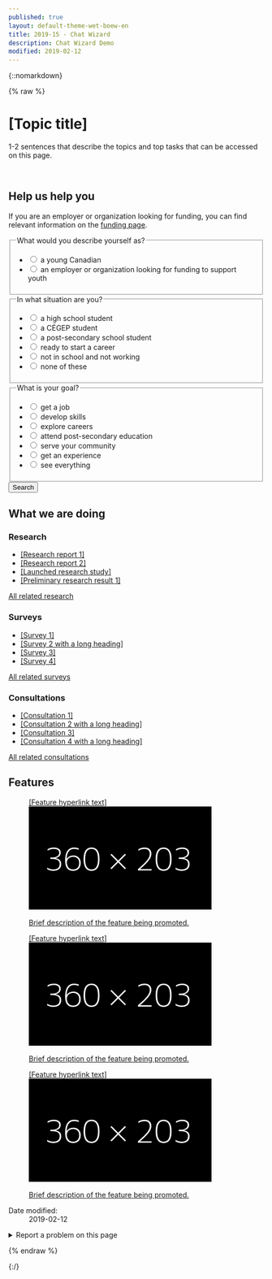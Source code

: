 ```yaml
---
published: true
layout: default-theme-wet-boew-en
title: 2019-15 - Chat Wizard
description: Chat Wizard Demo
modified: 2019-02-12
---
```


{::nomarkdown}

{% raw %}

<!-- Chat wizard -->
<style>
@keyframes slideInFromRight {
	0% {
		-ms-transform: scale(0, 1);
		-webkit-transform: scale(0, 1);
		transform: scale(0, 1);
	}
	95% {
		-ms-transform: scale(0, 1);
		-webkit-transform: scale(0, 1);
		transform: scale(0, 1);
	}
	100% {
		-ms-transform: scale(1, 1);
		-webkit-transform: scale(1, 1);
		transform: scale(1, 1);
	}
}
@-webkit-keyframes grow {
	0% {
		-ms-transform: scale(1, 1);
		-webkit-transform: scale(1, 1);
		transform: scale(1, 1);
	}
	15% {
		-ms-transform: scale(1.15, 1.15);
		-webkit-transform: scale(1.15, 1.15);
		transform: scale(1.15, 1.15);
	}
	30% {
		-ms-transform: scale(1, 1);
		-webkit-transform: scale(1, 1);
		transform: scale(1, 1);
	}
	65% {
		-ms-transform: scale(1.3, 1.3);
		-webkit-transform: scale(1.3, 1.3);
		transform: scale(1.3, 1.3);
	}
	100% {
		-ms-transform: scale(1, 1);
		-webkit-transform: scale(1, 1);
		transform: scale(1, 1);
	}
}
@keyframes pulseIn {
	0% {
		-ms-transform: scale(1, 1);
		-webkit-transform: scale(1, 1);
		transform: scale(1, 1);
	}
	15% {
		-ms-transform: scale(1.15, 1.15);
		-webkit-transform: scale(1.15, 1.15);
		transform: scale(1.15, 1.15);
	}
	30% {
		-ms-transform: scale(1, 1);
		-webkit-transform: scale(1, 1);
		transform: scale(1, 1);
	}
	65% {
		-ms-transform: scale(1.3, 1.3);
		-webkit-transform: scale(1.3, 1.3);
		transform: scale(1.3, 1.3);
	}
	100% {
		-ms-transform: scale(1, 1);
		-webkit-transform: scale(1, 1);
		transform: scale(1, 1);
	}
}
.chtwzrd-trans-left {
	will-change:  scroll-position;
	animation: 5s ease-out 0s 1 slideInFromRight;
	transform-origin: 100% 50%;
}
.chtwzrd-trans-pulse {
	will-change: transform;
	animation: 0.5s linear 3.5s 1 pulseIn, 0.5s linear 15s 1 pulseIn, 0.5s linear 30s 1 pulseIn;
}
.chtwzrd-bubble-wrap {
	width: 60px;
	height: 60px;
	position: fixed;
	bottom: 30px;
	right: 30px;
	z-index: 1049;
}
.chtwzrd-bubble-wrap p {
	position: relative;
	top: 5px;
	right: 190px;
	width: 220px;
	font-size: 13px;
	background: #335075;
	color: #fff;
	padding: 5px 45px 5px 30px;
	line-height: 18px;
	height: 50px;
	border-top-left-radius: 25px;
	border-bottom-left-radius: 25px;
}
.chtwzrd-bubble-wrap p .chtwzrd-notif-close {
	position: absolute;
	top: 0;
	left: -5px;
	width: 20px;
	height: 20px;
	font-size: 16px;
	line-height: 18px;
	background: #333;
	color: #fff;
	border-radius: 50%;
	text-align: center;
	text-decoration: none;
}
.chtwzrd-bubble {
	width: 100%;
	height: 100%;
	position: absolute;
	bottom: 0;
	right: 0;
	background: #fff url('2019-assets/bot-default-avatar.png') center no-repeat;
	border-radius: 50%;
	box-shadow: 0 2px 4px rgba(0, 0, 0, 0.45);
	text-indent: -9999px;
	overflow: hidden;
	white-space: nowrap;
}
.chtwzrd-container {
	display: none;
	position: fixed;
	bottom: 20px;
	right: 20px;
	z-index: 1050;
	background-color: #fff;
	width: 25%;
	overflow: hidden;
	font-size: 0.9em;
}
@media screen and (max-width: 1199px) {
	.chtwzrd-container {
		width: 35%;
	}
}
@media screen and (max-width: 992px) {
	.chtwzrd-container {
		width: 45%;
	}
}
@media screen and (max-width: 768px) {
	.chtwzrd-bubble-wrap {
		bottom: 20px;
		right: 20px;
	}
	.chtwzrd-container {
		width: 100%;
		height: 100%;
		padding: 0;
		margin: 0;
		bottom: 0;
		right: 0;
	}
	.chtwzrd-conversation {
		max-height: 350px;
	}
	.chtwzrd-noscroll {
		overflow: hidden !important;
	}
	.chtwzrd-bubble-wrap p .chtwzrd-notif-close {
		width: 25px;
		height: 25px;
		font-size: 1.5em;
		line-height: 25px;
	}
}
.chtwzrd-min {
	overflow: visible;
	color: #fff;
	background: transparent;
	border: 0;
	-webkit-appearance: none;
	font-weight: 700;
	width: 44px;
	height: 44px;
	line-height: 50px;
	text-decoration: none;
	opacity: 0.65;
	filter: alpha(opacity=65);
	position: absolute;
	right: 0;
	top: 0;
	padding: 0;
	margin: 0;
	font-size: 1.1em;
}
.chtwzrd-min:focus {
	outline: 1px dotted #fff;
	outline-offset: -2px;
	opacity: 1;
}
.chtwzrd-conversation {
	overflow-y: auto;
	overflow-x: hidden;
	max-height: 500px;
	min-height: 200px;
}
.chtwzrd-history {
	padding-top: 15px;
}
.chtwzrd-history::before {
	content: "";
	width: 100%;
	height: 40px;
	pointer-events: none;
	background: linear-gradient(to bottom,#fff 20%, rgba(255,255,255,0) 100%);
	position: absolute;
	top: 0;
	left: 0;
	z-index: 1051;
}
.chtwzrd-inputs fieldset:first-child {
	border-top: 1px solid #e5e5e5;
}
.chtwzrd-inputs ul:last-child {
	margin-bottom: 0;
}
.chtwzrd-container h4, .chtwzrd-container legend, .chtwzrd-container h4 .chtwzrd-question a {
	font-size: 1em;
}
.chtwzrd-question, .chtwzrd-message, .chtwzrd-container label {
	padding: 8px 12px;
	border-radius: 15px;
	color: #5a5a5a;
	width: auto;
	font-weight: normal;
}
.chtwzrd-question {
	background-color: #efefef;
	min-width: 60px;
	position: relative;
}
.chtwzrd-message, .chtwzrd-container label {
	background-color: #ddd;
}
.chtwzrd-message {
	margin-right: 15px;
}
.chtwzrd-container label {
	border: 1px solid #aaa;
	font-weight: bold;
}
.chtwzrd-avatar, .chtwzrd-question {
	display: table-cell;
	vertical-align: middle;
}
.chtwzrd-validate {
	display: none;
	height: 25px;
	font-size: 1em;
	background: #fcc;
	line-height: 25px;
	text-indent: 10px;
}
.chtwzrd-validate p {
	margin: 0;
}
.chtwzrd-avatar {
	width: 30px;
	height: 30px;
	background-color: #fff;
	background-image: url('2019-assets/bot-default-avatar.png');
	background-size: 25px;
	background-repeat: no-repeat;
	background-position: center;
}
.chtwzrd-basic-link {
	min-height: inherit;
}
@-webkit-keyframes grow {
	to {
		-webkit-transform: translateX(-50%) scale(0);
		transform: translateX(-50%) scale(0);
	}
}
@keyframes grow {
	to {
		-webkit-transform: translateX(-50%) scale(0);
		transform: translateX(-50%) scale(0);
	}
}
.chtwzrd-loader {
	width: 26px;
	height: 6px;
	position: absolute;
	top: 50%;
	left: 30px;
	-webkit-transform: translateX(-50%) translateY(-50%);
	transform: translateX(-50%) translateY(-50%);
}
.chtwzrd-loader-dot {
	will-change: transform;
	height: 6px;
	width: 6px;
	border-radius: 50%;
	background-color: #444;
	position: absolute;
	-webkit-animation: grow 0.5s ease-in-out infinite alternate;
	animation: grow 0.5s ease-in-out infinite alternate;
}
.chtwzrd-loader-dot.dot1 {
	left: 0;
	-webkit-transform-origin: 100% 50%;
	transform-origin: 100% 50%;
}
.chtwzrd-loader-dot.dot2 {
	left: 50%;
	-webkit-transform: translateX(-50%) scale(1);
	transform: translateX(-50%) scale(1);
	-webkit-animation-delay: 0.1s;
	animation-delay: 0.1s;
}
.chtwzrd-loader-dot.dot3 {
	right: 0;
	-webkit-animation-delay: 0.2s;
	animation-delay: 0.2s;
}
.chtbt-mrgn {
	margin-top: 80px;
}
</style>

<div class="row profile">
	<div class="col-md-6">
		<h1 property="name" id="wb-cont">[Topic title]</h1>
		<p>1-2 sentences that describe the topics and top tasks that can be accessed on this page.</p>
	</div>
	<div class="col-md-6 mrgn-tp-sm hidden-sm hidden-xs">
		<img src="./img/520x200.png" alt="" class="pull-right img-responsive thumbnail"/>
	</div>
</div>
<div class="row">
	<section class="col-md-8 pull-left">
		<div class="container wb-chtwzrd chtwzrd-basic">
			<div class="row">
				<section class="col-md-12">
					<h2>Help us help you</h2>
					<form class="mrgn-bttm-xl" data-wb-chtwzrd='{"action":"search", "send":"Show results", "first":"q1", "starttext":"Hi! I can help direct you to programs and services you might be interested in. Let&apos;s begin...", "endtext":"Thank you. I have built a page with results you may find resourceful."}' action="page1.html">
						<p data-wb-chtwzrd-intro='First, if you are an employer or organization looking for funding, you can find relevant information on the <a href="pagex.html">funding page</a>'>If you are an employer or organization looking for funding, you can find relevant information on the <a href="pagex.html">funding page</a>.</p>
						<fieldset>
							<legend data-wb-chtwzrd-q='{"labelwizard":"Are you:", "queryName":"describe", "input":"radio"}'>What would you describe yourself as?</legend>
							<ul class="list-unstyled mrgn-tp-md">
								<li>
									<label data-wb-chtwzrd-a='{"next":"q2", "url":"page1.html"}'>
										<input type="radio" value="young-canadian" name="q1" />
										<span>a young Canadian</span>
									</label>
								</li>
								<li>
									<label data-wb-chtwzrd-a='{"next":"none", "url":"page2.html"}'>
										<input type="radio" value="employer-organization-funding-support-youth" name="q1" />
										<span>an employer or organization looking for funding to support youth</span>
									</label>
								</li>
							</ul>
						</fieldset>
						<fieldset>
							<legend data-wb-chtwzrd-q='{"labelwizard":"Great! And are you:", "queryName":"situation", "input":"radio"}'>In what situation are you?</legend>
							<ul class="list-unstyled mrgn-tp-md">
								<li>
									<label data-wb-chtwzrd-a='{"next":"q3","url":"page1.html"}'>
										<input type="radio" value="high-school" name="q2" />
										<span>a high school student</span>
									</label>
								</li>
								<li>
									<label data-wb-chtwzrd-a='{"next":"q3","url":"page1.html"}'>
										<input type="radio" value="cegep-student" name="q2" />
										<span>a CÉGEP student</span>
									</label>
								</li>
								<li>
									<label data-wb-chtwzrd-a='{"next":"q3","url":"page1.html"}'>
										<input type="radio" value="post-secondary" name="q2" />
										<span>a post-secondary school student</span>
									</label>
								</li>
								<li>
									<label data-wb-chtwzrd-a='{"next":"q3","url":"page1.html"}'>
										<input type="radio" value="ready-start-career" name="q2" />
										<span>ready to start a career</span>
									</label>
								</li>
								<li>
									<label data-wb-chtwzrd-a='{"next":"q3","url":"page1.html"}'>
										<input type="radio" value="not-school-not-working" name="q2" />
										<span>not in school and not working</span>
									</label>
								</li>
								<li>
									<label data-wb-chtwzrd-a='{"next":"q3","url":"page1.html"}'>
										<input type="radio" value="none" name="q2" />
										<span>none of these</span>
									</label>
								</li>
							</ul>
						</fieldset>
						<fieldset>
							<legend data-wb-chtwzrd-q='{"labelwizard":"Awesome! And would you like to:", "queryName":"goal", "input":"radio"}'>What is your goal?</legend>
							<ul class="list-unstyled mrgn-tp-md">
								<li>
									<label data-wb-chtwzrd-a='{"next":"none", "url":"page3.html"}'>
										<input type="radio" value="get-job" name="q3" />
										<span>get a job</span>
									</label>
								</li>
								<li>
									<label data-wb-chtwzrd-a='{"next":"none", "url":"page4.html"}'>
										<input type="radio" value="develop-skills" name="q3" />
										<span>develop skills</span>
									</label>
								</li>
								<li>
									<label data-wb-chtwzrd-a='{"next":"none", "url":"page5.html"}'>
										<input type="radio" value="explore-careers" name="q3" />
										<span>explore careers</span>
									</label>
								</li>
								<li>
									<label data-wb-chtwzrd-a='{"next":"none", "url":"page6.html"}'>
										<input type="radio" value="post-secondary-education" name="q3" />
										<span>attend post-secondary education</span>
									</label>
								</li>
								<li>
									<label data-wb-chtwzrd-a='{"next":"none", "url":"page7.html"}'>
										<input type="radio" value="serve-community" name="q3" />
										<span>serve your community</span>
									</label>
								</li>
								<li>
									<label data-wb-chtwzrd-a='{"next":"none", "url":"page8.html"}'>
										<input type="radio" value="get-experience" name="q3" />
										<span>get an experience</span>
									</label>
								</li>
								<li>
									<label data-wb-chtwzrd-a='{"next":"none", "url":"page1.html"}'>
										<input type="radio" value="everything" name="q3" />
										<span>see everything</span>
									</label>
								</li>
							</ul>
						</fieldset>
						<button type="submit" class="btn btn-sm btn-primary">Search</button>
					</form>
				</section>
			</div>
		</div>
	</section>
</div>
<section class="whtwedo">
	<h2>What we are doing</h2>
	<div class="row wb-eqht">
		<section class="col-lg-4 col-md-6">
			<h3>Research</h3>
			<ul>
				<li><a href="#">[Research report 1]</a></li>
				<li><a href="#">[Research report 2]</a></li>
				<li><a href="#">[Launched research study]</a></li>
				<li><a href="#">[Preliminary research result 1]</a></li>
			</ul>
			<p><a href="#">All related research</a></p>
		</section>
		<section class="col-lg-4 col-md-6">
			<h3>Surveys</h3>
			<ul>
					<li><a href="#">[Survey 1]</a></li>
				<li><a href="#">[Survey 2 with a long heading]</a></li>
				<li><a href="#">[Survey 3]</a></li>
				<li><a href="#">[Survey 4]</a></li>
			</ul>
			<p><a href="#">All related surveys</a></p>
		</section>
		<section class="col-lg-4 col-md-6">
			<h3>Consultations</h3>
			<ul>
				<li><a href="#">[Consultation 1]</a></li>
				<li><a href="#">[Consultation 2 with a long heading]</a></li>
				<li><a href="#">[Consultation 3]</a></li>
				<li><a href="#">[Consultation 4 with a long heading]</a></li>
			</ul>
			<p><a href="#">All related consultations</a></p>
		</section>
	</div>
</section>
<section class="gc-prtts">
	<h2>Features</h2>
	<div class="row">
		<div class="col-lg-4 col-md-6 mrgn-bttm-md">
			<a href="#">
				<figure>
					<figcaption>[Feature hyperlink text]</figcaption>
					<img src="2019-assets/360x203.png" alt="" class="img-responsive thumbnail mrgn-bttm-sm"/>
					<p>Brief description of the feature being promoted.</p>
				</figure>
			</a>
		</div>
		<div class="col-lg-4 col-md-6 mrgn-bttm-md">
			<a href="#">
				<figure>
					<figcaption>[Feature hyperlink text]</figcaption>
					<img src="2019-assets/360x203.png" alt="" class="img-responsive thumbnail mrgn-bttm-sm"/>
					<p>Brief description of the feature being promoted.</p>
				</figure>
			</a>
		</div>
		<div class="col-lg-4 col-md-6 mrgn-bttm-md">
			<a href="#">
				<figure>
					<figcaption>[Feature hyperlink text]</figcaption>
					<img src="2019-assets/360x203.png" alt="" class="img-responsive thumbnail mrgn-bttm-sm"/>
					<p>Brief description of the feature being promoted.</p>
				</figure>
			</a>
		</div>
	</div>
</section>
<div class="pagedetails">
	<dl id="wb-dtmd">
		<dt>Date modified:&#32;</dt>
		<dd><time property="dateModified">2019-02-12</time></dd>
	</dl>
	<div class="row">
		<div class="col-sm-6 col-md-5 col-lg-4">
			<details class="brdr-0">
				<summary class="btn btn-default text-center">Report a problem on this page</summary>
				<div class="well row">
					<div class="gc-rprt-prblm">
						<div class="gc-rprt-prblm-frm gc-rprt-prblm-tggl">
							<form action="#">
								<fieldset>
									<legend><span class="field-name">Please select all that apply: </span></legend>
										<div class="checkbox">
											<label for="problem1"><input type="checkbox" data-reveal="#broken" name="problem" value="Something is broken" id="problem1" />Something is broken</label>
										</div>
								</fieldset>
								<button type="submit" class="btn btn-primary wb-toggle" data-toggle='{"stateOff": "hide", "stateOn": "show", "selector": ".gc-rprt-prblm-tggl"}'>Submit</button>
							</form>
						</div>
						<div class="gc-rprt-prblm-thnk gc-rprt-prblm-tggl hide">
							<h3>Thank you for your help!</h3>
							<p>You will not receive a reply. For enquiries, please <a href="https://www.canada.ca/en/contact.html">contact us</a>.</p>
						</div>
					</div>
				</div>
			</details>
		</div>
		<div class="wb-share col-sm-4 col-md-3 col-sm-offset-2 col-md-offset-4 col-lg-offset-5" data-wb-share='{"lnkClass": "btn btn-default btn-block"}'></div>
	</div>
</div>

<script src="https://ajax.googleapis.com/ajax/libs/jquery/2.1.4/jquery.js"></script>
<!-- Chat wizard -->
<script src="2019-assets/botapi.js"></script>
<script type="text/javascript">
// Create the data that is sent as an output + check if user has answered
var dataoutput = [], 
	datainput = {},
	hasAnswered = true, 
	redirurl = "", 
	first = "", 
	intro = "", 
	current = "";

// If chat wizard initiator is found, then initiate
// input possibilities are: JSON and Form
var initiatechtwzrd = function($selector, input) {		
	// initiate depending on the input type
	if(input == 'form') {
		datainput = translateToObject($selector);
	} else {
		// Stringify the JavaScipt Object Array
		datainput = botapi();
		var datajson = JSON.stringify(datainput);
		datainput = JSON.parse(datajson);
	}

	// Set answer to true for the messages before the first question
	hasAnswered = true, 
	first = datainput.header.first,
	intro = (datainput.header.introtext ? datainput.header.introtext : ""),
	current = datainput.questions[datainput.header.first];
	
	// Build chat wizard
	buildchtwzrd($selector);

	// All the commonly used elements
	var $basic = $(".chtwzrd-basic"), 
		$bubble = $(".chtwzrd-bubble-wrap"), 
		$container = $(".chtwzrd-container"), 
		$form = $(".chtwzrd-body"),
		$minimize = $(".chtwzrd-min"),
		$basiclink = $(".chtwzrd-basic-link"),
		$focusedBeforechtwzrd = "";

	// Hide basic form on load, show chat bubble instead
	$basic.hide();
	$bubble.fadeIn('slow');

	// Add link to chat from the basic form and add some white space over the footer for the bubble to sit
	$basic.find("input[type=submit], button[type=submit]").before('<button type="submit" class="btn btn-sm btn-default chtwzrd-link mrgn-rght-sm">Switch to help wizard</button>');
	$("footer#wb-info").addClass("chtbt-mrgn");

	if($('footer#wb-info').length) {
		// Correct bubble positionning on load if necessary
		$(document).ready(function(event) {
			stickyUntilFooter($bubble);
		});

		// Correct bubble positionning on resize
		$(window).on("resize", function(e) {
			stickyUntilFooter($bubble);
		});

		// Monitor Y position for the bubble
		$(window).on("scroll", function(e) {
			stickyUntilFooter($bubble);
		});
	}

	// Keep the bubble sticky while scrolling Y until user reaches the footer
	var stickyUntilFooter = function($selector) {
		// Equals to bubble default bottom value in CSS
		var bottomY = 30;

		if ($(window).scrollTop() >= $(document).outerHeight() - $(window).outerHeight() - $('footer#wb-info').outerHeight()) {
			$selector.css({	
				bottom: ($('footer#wb-info').outerHeight() - ($(document).outerHeight() - $(window).outerHeight() - $(window).scrollTop()) + bottomY)
			});
		} else {
			$selector.css({	
				bottom: bottomY
			});
		}
	}

	// Close notification aside bubble
	$(".chtwzrd-notif-close").on("click", function (event) {
		event.preventDefault();
		$(this).parent().hide();
		$bubble.focus();
	});

	// Show basic form and hide chat wizard
	$basiclink.on("click", function(event) {
		event.preventDefault();
		$container.stop().hide();

		$basic.stop().show();
		$basic.find("input:first").focus();
		$("body").removeClass("chtwzrd-noscroll");
	});

	// Show chat wizard and hide basic form
	$(".chtwzrd-link").on("click", function(event) {
		event.preventDefault();
		$basic.stop().hide();

		$focusedBeforechtwzrd = $(':focus');

		$bubble.find(".chtwzrd-bubble").removeClass("chtwzrd-trans-pulse");
		$bubble.find("p").hide().removeClass("chtwzrd-trans-left");

		$container.stop().show();
		$bubble.stop().hide();
		$(".chtwzrd-conversation").scrollTop($('.chtwzrd-history')[0].scrollHeight);
		$("body").addClass("chtwzrd-noscroll");

		var $firstTabStop = $minimize,
			$lastTabStop = $basiclink;

		// Listen for and trap the keyboard
		$container.on('keydown', function(event) {
			// Check for TAB key press, cycle through
			if(event.keyCode === 9) {
				if(event.shiftKey) {
					if($firstTabStop.is(':focus')) {
						event.preventDefault();
						$lastTabStop.focus();
					}
				} else {
					if($lastTabStop.is(':focus')) {
						event.preventDefault();
						$firstTabStop.focus();
					}
				}
			}
			// ESCAPE, close
			if (event.keyCode === 27) {
				$(".chtwzrd-min").click();
			}
		});

		$firstTabStop.focus();

		if(hasAnswered) {
			appendInteraction($form);
		}
	});

	// On button pressed: append answer, and on submit: redirect
	$(".chtwzrd-send").on("click", function(event) {
		if($(this).attr('type') != "submit") {
			event.preventDefault();
			var $choiceselected = $form.find("input:checked");
			if(!$choiceselected.length) {
				$choiceselected = $form.find('input:first');
				$choiceselected.attr('checked', true);
			}
			appendReply($form, $choiceselected);
		}
	});

	// Minimize chat wizard
	$minimize.on("click", function(event) {
		event.preventDefault();
		$container.stop().hide();
		$bubble.stop().show();
		$("body").removeClass("chtwzrd-noscroll");

		// Set focus back to element that had it before the modal was opened
		$focusedBeforechtwzrd.focus();
	});
}

// Builds the chat wizard skeleton
var buildchtwzrd = function($selector) {
	var title = 'I can help you find the information you need';

	$selector.after('<div class="chtwzrd-bubble-wrap"><p class="chtwzrd-trans-left">' + title + ' <a href="#" class="chtwzrd-notif-close" title="Close chat notification" role="button">×</a></p><a href="#chtwzrd-container" aria-controls="chtwzrd-container" class="chtwzrd-link chtwzrd-bubble chtwzrd-trans-pulse" role="button">Open chat wizard</a></div>');
	$selector.next('.chtwzrd-bubble-wrap').after('<aside class="modal-content overlay-def chtwzrd-container" aria-live="assertive"></a>');

	$container = $(".chtwzrd-container");
	$container.append('<header class="modal-header chtwzrd-header"><h2 class="modal-title chtwzrd-title">' + title + '</h2><button type="button" class="chtwzrd-min" title="Minimize chat wizard"><span class="glyphicon glyphicon-chevron-down"></span></button></header>');
	$container.append('<form class="modal-body chtwzrd-body" method="GET"></form>');

	$form = $(".chtwzrd-body");
	$form.append('<div class="chtwzrd-conversation mrgn-bttm-md"><section class="chtwzrd-history"><h3 class="wb-inv">Conversation history</h3></section><section class="chtwzrd-reply"><h3 class="wb-inv">Reply</h3><div class="chtwzrd-inputs"></div><div class="chtwzrd-validate"><p>Please select an option to continue.</p></div></section></div>');
	$form.append('<section class="chtwzrd-controls"><h3 class="wb-inv">Controls</h3><div class="row"><div class="col-xs-12"><button class="btn btn-primary btn-block chtwzrd-send" type="button">Send<span class="wb-inv"> reply and next</span></button></div></div><div class="row"><div class="col-xs-12 text-center mrgn-tp-sm"><a href="#chtwzrd-basic" class="btn btn-sm btn-link chtwzrd-basic-link" role="button">Switch to basic form</a></div></div></section>');

	$(".chtwzrd-conversation").scrollTop($('.chtwzrd-history')[0].scrollHeight);
}

// Adds new question from bot and add inputs accordingly
var appendInteraction = function($selector) {
	var $dropspot = $selector.find(".chtwzrd-history"),
		$inputsSpot = $selector.find(".chtwzrd-inputs"),
		$chtwzrdConvo = $(".chtwzrd-conversation"),
		questionnaire = datainput.header,
		$btnnext = $selector.find(".chtwzrd-send"),
		markup = (first != "" || intro != "" ? "p" : "h4");

	hasAnswered = false;
	$btnnext.prop('disabled', true);
	$inputsSpot.html('');

	// Faking delay and type time
	waitingBot($dropspot, markup);

	setTimeout(function () {
		// Show greetings on first occurence
		if(first != "") {
			$dropspot.find(".chtwzrd-question").last().html(questionnaire.starttext);
			first = "";
			appendInteraction($selector, false);
		} 
		// If intro is provided, show it before the first question
		else if(intro != "") {
			$dropspot.find(".chtwzrd-question").last().html(questionnaire.introtextwizard);
			intro = "";
			appendInteraction($selector);
		}
		// If it is the last question, then change the button to submit the form
		else if(current == "last") {
			var paramStr = "", 
				btnclasses = $btnnext.attr('class'); // For demo purposes

			for(var i=0; i<dataoutput.length; i++) {
				paramStr += dataoutput[i].qId + "=" + dataoutput[i].answer + '&';
			}
			paramStr = paramStr.slice(0, -1);
			$dropspot.find(".chtwzrd-question").last().html(questionnaire.endtext);
			//$btnnext.attr("type", "submit").prop('disabled', false).html(questionnaire.send + ' <span class="glyphicon glyphicon-chevron-right small"></span>');
			redirurl = "2019-15-exploration-chat-pattern-prototype-results.html";		// For demo purposes
			$btnnext.replaceWith('<a class="' + btnclasses + '" href="' + redirurl + '?' + paramStr + '">' + questionnaire.send + ' <span class="glyphicon glyphicon-chevron-right small"></span></a>');		// For demo purposes
			$selector.attr('action', redirurl + '?' + paramStr);
		} 
		// On every other occurences, append the question and its possible answers
		else {
			$dropspot.find(".chtwzrd-question").last().html(current.labelwizard);
			setTimeout(function () {
				$inputsSpot.append('<fieldset><legend class="wb-inv">' + current.labelwizard + '</legend><div class="row"><div class="col-xs-12"><ul class="list-inline mrgn-tp-sm chtwzrd-choices"></ul></div></div></fieldset>');
				for(var i=0; i<current.choices.length; i++) {
					iQuestion = current.choices[i];	
					$inputsSpot.find(".chtwzrd-choices").append('<li><label><input type="' + current.input + '" value="' + iQuestion.queryParam + '" name="' + current.queryName + '" data-chtwzrd-next="' + iQuestion.next + '"' + (typeof iQuestion.url === "undefined" ? '' : 'data-chtwzrd-url="' + iQuestion.url + '"') + ' /> <span>' + iQuestion.content + '</span></label></li>');
				}
				if($(".chtwzrd-reply").outerHeight() > ($chtwzrdConvo.innerHeight() - $(".chtwzrd-question:last")[0].scrollHeight)) {
					$chtwzrdConvo.stop().animate({scrollTop:$(".chtwzrd-history").outerHeight() - $(".chtwzrd-question:last")[0].scrollHeight - 30}, 500, 'swing');
				} else {
					$chtwzrdConvo.scrollTop($(".chtwzrd-history")[0].scrollHeight);
				}
				$inputsSpot.find('input:first').focus();
				$btnnext.prop('disabled', false);
			}, 750);
		}
		$chtwzrdConvo.scrollTop($(".chtwzrd-history")[0].scrollHeight);
	}, 1750);
}

// Waiting for the bot to type animation
var waitingBot = function($selector, markup){
	$selector.append('<div class="row mrgn-bttm-sm"><div class="col-xs-9"><' + markup + ' class="mrgn-tp-0 mrgn-bttm-sm"><span class="chtwzrd-avatar"></span><span class="chtwzrd-question"><span class="chtwzrd-loader" aria-label="Waiting for message"><span class="chtwzrd-loader-dot dot1"></span><span class="chtwzrd-loader-dot dot2"></span><span class="chtwzrd-loader-dot dot3"></span></span></span></' + markup + '></div></div>');
}

// Add reply from human and calls next question
var appendReply = function($selector, $answer) {
	$selector.find(".chtwzrd-send").prop('disabled', true);
	dataoutput.push({qId: current.queryName, answer: $answer.next().html()});	// Should be $answer.val()
	$dropspot = $selector.find(".chtwzrd-history");
	$dropspot.append('<div class="row mrgn-bttm-md"><div class="col-xs-9 col-xs-offset-3"><div class="chtwzrd-message text-right pull-right"><p class="mrgn-bttm-0">' + $answer.next("span").html() + '</p></div></div></div>');
	hasAnswered = true;
	setTimeout(function () {
		var next = $answer.data('chtwzrd-next');
		if(next == "none") {
			current = "last";
			//redirurl = $answer.data('chtwzrd-url');
			redirurl = $answer.data('chtwzrd-url');		// For demo purposes
		} else {
			current = datainput.questions[next];
		}
		$selector.find(".chtwzrd-inputs").remove("fieldset");
		appendInteraction($selector);
	}, 500);
}

// Translate Data attributes from the form and returns a Javascript Object
var translateToObject = function($selector) {
	var $form = $selector.find("form"),
		$intro = $form.children("p").first();
	var databuilt = {};

	databuilt.header = $form.data('wb-chtwzrd');

	/*if($intro.length) {
		databuilt.header.introtextwizard = $intro.data('wb-chtwzrd-intro');
		databuilt.header.introtextform = $intro.html();
	}*/
	databuilt.questions = {};

	$selector.find("fieldset").each(function() {
		var $question = $(this).find("legend"),
			$choices = $(this).find("li"),
			choices = [],
			qdata = $question.data('wb-chtwzrd-q'),
			questionID = 0;

		$choices.each(function(index) {
			var $choice = $(this).find("label"),
				$input = $choice.find("input"),
				textval = $input.next().html();

			if(!index) {
				questionID = $input.attr("name");
			}

			var choice = $choice.data('wb-chtwzrd-a');
			choice.content = textval;
			choice.queryParam = $input.val();
			choices.push(choice);
		});
		databuilt.questions[questionID] = qdata;
		databuilt.questions[questionID].labelform = $question.html();
		databuilt.questions[questionID].choices = choices;
	});
	return databuilt;
}

// Initiator here, let's go!
if($(".wb-chtwzrd").length) {
	$chtwzrd = $(".wb-chtwzrd");
	initiatechtwzrd($chtwzrd, 'form');
}
</script>

{% endraw %}

{:/}